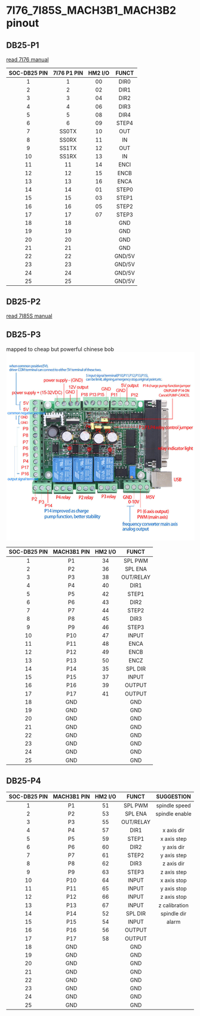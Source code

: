 # 7I76_7I85S_MACH3B1_MACH3B2 pinout

## DB25-P1

[read 7I76 manual](http://www.mesanet.com/pdf/parallel/7i76man.pdf)

|SOC-DB25 PIN | 7I76 P1 PIN | HM2 I/O |  FUNCT   |
|:-----------:|:-----------:|:-------:|:--------:|
| 1           |  1          |  00     | DIR0     |
| 2           |  2          |  02     | DIR1     |
| 3           |  3          |  04     | DIR2     |
| 4           |  4          |  06     | DIR3     |
| 5           |  5          |  08     | DIR4     |
| 6           |  6          |  09     | STEP4    |
| 7           |  SS0TX      |  10     | OUT      |
| 8           |  SS0RX      |  11     | IN       |
| 9           |  SS1TX      |  12     | OUT      |
| 10          |  SS1RX      |  13     | IN       |
| 11          |  11         |  14     | ENCI     |
| 12          |  12         |  15     | ENCB     |
| 13          |  13         |  16     | ENCA     |
| 14          |  14         |  01     | STEP0    |
| 15          |  15         |  03     | STEP1    |
| 16          |  16         |  05     | STEP2    |
| 17          |  17         |  07     | STEP3    |
| 18          |  18         |         | GND      |
| 19          |  19         |         | GND      |
| 20          |  20         |         | GND      |
| 21          |  21         |         | GND      |
| 22          |  22         |         | GND/5V   |
| 23          |  23         |         | GND/5V   |
| 24          |  24         |         | GND/5V   |
| 25          |  25         |         | GND/5V   |

## DB25-P2

[read 7I85S manual](http://www.mesanet.com/pdf/parallel/7i85sman.pdf)

## DB25-P3

mapped to cheap but powerful chinese bob ![mach3b1](mach3b1.jpg)

|SOC-DB25 PIN | MACH3B1 PIN | HM2 I/O |  FUNCT   |
|:-----------:|:-----------:|:-------:|:--------:|
| 1           |  P1         |  34     | SPL PWM  |
| 2           |  P2         |  36     | SPL ENA  |
| 3           |  P3         |  38     | OUT/RELAY|
| 4           |  P4         |  40     | DIR1     |
| 5           |  P5         |  42     | STEP1    |
| 6           |  P6         |  43     | DIR2     |
| 7           |  P7         |  44     | STEP2    |
| 8           |  P8         |  45     | DIR3     |
| 9           |  P9         |  46     | STEP3    |
| 10          |  P10        |  47     | INPUT    |
| 11          |  P11        |  48     | ENCA     |
| 12          |  P12        |  49     | ENCB     |
| 13          |  P13        |  50     | ENCZ     |
| 14          |  P14        |  35     | SPL DIR  |
| 15          |  P15        |  37     | INPUT    |
| 16          |  P16        |  39     | OUTPUT   |
| 17          |  P17        |  41     | OUTPUT   |
| 18          |  GND        |         | GND      |
| 19          |  GND        |         | GND      |
| 20          |  GND        |         | GND      |
| 21          |  GND        |         | GND      |
| 22          |  GND        |         | GND      |
| 23          |  GND        |         | GND      |
| 24          |  GND        |         | GND      |
| 25          |  GND        |         | GND      |

## DB25-P4

|SOC-DB25 PIN | MACH3B1 PIN | HM2 I/O |  FUNCT   | SUGGESTION     |
|:-----------:|:-----------:|:-------:|:--------:|:--------------:|
| 1           |  P1         |  51     | SPL PWM  | spindle speed  |
| 2           |  P2         |  53     | SPL ENA  | spindle enable |
| 3           |  P3         |  55     | OUT/RELAY|                |
| 4           |  P4         |  57     | DIR1     | x axis dir     |
| 5           |  P5         |  59     | STEP1    | x axis step    |
| 6           |  P6         |  60     | DIR2     | y axis dir     |
| 7           |  P7         |  61     | STEP2    | y axis step    |
| 8           |  P8         |  62     | DIR3     | z axis dir     |
| 9           |  P9         |  63     | STEP3    | z axis step    |
| 10          |  P10        |  64     | INPUT    | x axis stop    |
| 11          |  P11        |  65     | INPUT    | y axis stop    |
| 12          |  P12        |  66     | INPUT    | z axis stop    |
| 13          |  P13        |  67     | INPUT    | z calibration  |
| 14          |  P14        |  52     | SPL DIR  | spindle dir    |
| 15          |  P15        |  54     | INPUT    | alarm          |
| 16          |  P16        |  56     | OUTPUT   |                |
| 17          |  P17        |  58     | OUTPUT   |                |
| 18          |  GND        |         | GND      |                |
| 19          |  GND        |         | GND      |                |
| 20          |  GND        |         | GND      |                |
| 21          |  GND        |         | GND      |                |
| 22          |  GND        |         | GND      |                |
| 23          |  GND        |         | GND      |                |
| 24          |  GND        |         | GND      |                |
| 25          |  GND        |         | GND      |                |
